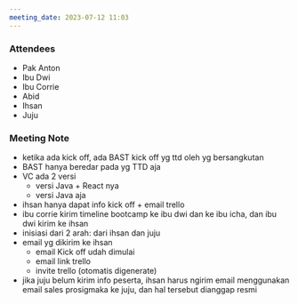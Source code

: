 ```yaml
---
meeting_date: 2023-07-12 11:03
---
```


### Attendees
- Pak Anton
- Ibu Dwi
- Ibu Corrie
- Abid
- Ihsan
- Juju

### Meeting Note
- ketika ada kick off, ada BAST kick off yg ttd oleh yg bersangkutan
- BAST hanya beredar pada yg TTD aja
- VC ada 2 versi
	- versi Java +  React nya
	- versi Java aja
- ihsan hanya dapat info kick off + email trello
- ibu corrie kirim timeline bootcamp ke ibu dwi dan ke ibu icha, dan ibu dwi kirim ke ihsan
- inisiasi dari 2 arah: dari ihsan dan juju
- email yg dikirim ke ihsan
	- email Kick off udah dimulai
	- email link trello
	- invite trello (otomatis digenerate)
-  jika juju belum kirim info peserta, ihsan harus ngirim email menggunakan email sales prosigmaka ke juju, dan hal tersebut dianggap resmi